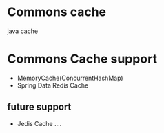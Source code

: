 # Commons cache
java cache
# Commons Cache support
 + MemoryCache(ConcurrentHashMap)
 + Spring Data Redis Cache
##  future support
 + Jedis Cache ....
